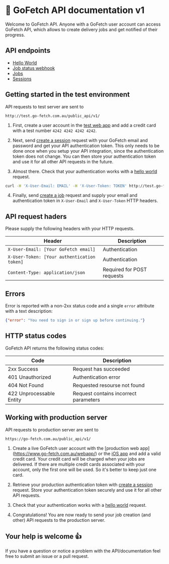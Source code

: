 # 🐶 GoFetch API documentation v1

Welcome to GoFetch API. Anyone with a GoFetch user account can access GoFetch API, which allows to create delivery jobs and get notified of their progress.

## API endpoints

* [Hello World](endpoints/hello_world.md)
* [Job status webhook](endpoints/job_status_webhook.md)
* [Jobs](endpoints/jobs.md)
* [Sessions](endpoints/sessions.md)


## Getting started in the test environment

API requests to test server are sent to

```
http://test.go-fetch.com.au/public_api/v1/
```

1) First, create a user account in the [test web app](http://www.go-fetch.com.au/webappstaging) and add a credit card with a test number `4242 4242 4242 4242`.

2) Next, send [create a session](endpoints/sessions.md#create) request with your GoFetch email and password and get your API authentication token. This only needs to be done once when you setup your API integration, since the authentication token does not change. You can then store your authentication token and use it for all other API requests in the future.

3) Almost there. Check that your authentication works with a [hello world](endpoints/hello_world.md) request.

```bash
curl -H 'X-User-Email: EMAIL' -H 'X-User-Token: TOKEN' http://test.go-fetch.com.au/public_api/v1/hello_world
```

4) Finally, send [create a job](endpoints/jobs.md) request and supply your email and authentication token in `X-User-Email` and `X-User-Token` HTTP headers.


## API request haders

Please supply the following headers with your HTTP requests.

| Header | Description |
| --- | --- |
| `X-User-Email: [Your GoFetch email]` | Authentication |
| `X-User-Token: [Your authentication token]` | Authentication |
| `Content-Type: application/json` | Required for POST requests |

## Errors

Error is reported with a non-2xx status code and a single `error` attribute with a text description:

```JSON
{"error": "You need to sign in or sign up before continuing."}
```

## HTTP status codes

GoFetch API returns the following status codes:

| Code | Description |
| --- | --- |
| 2xx Success | Request has succeeded |
| 401 Unauthorized | Authentication error |
| 404 Not Found | Requested resourse not found |
| 422 Unprocessable Entity | Request contains incorrect parameters |

## Working with production server

API requests to production server are sent to

```
https://go-fetch.com.au/public_api/v1/
```

1. Create a live GoFetch user account with the [production web app]
(https://www.go-fetch.com.au/webapp/) or the [iOS app](https://itunes.apple.com/au/app/gofetch/id1045358128?mt=8) and add a valid credit card. Your credit card will be charged when your jobs are delivered. If there are multiple credit cards associated with your account, only the first one will be used. So it's better to keep just one card.

2. Retrieve your production authentication token with [create a session](endpoints/sessions.md#create) request. Store your authentication token securely and use it for all other API requests.

3. Check that your authentication works with a [hello world](endpoints/hello_world.md) request.

4. Congratulations! You are now ready to send your job creation (and other) API requests to the production server.

## Your help is welcome 👍

If you have a question or notice a problem with the API/documentation feel free to submit an issue or a pull request.

